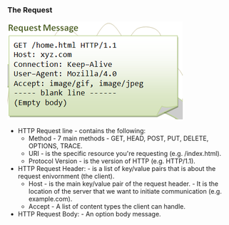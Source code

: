 ### The Request

![request overview](static/requestSnippet.png)

- HTTP Request line - contains the following:
    - Method - 7 main methods - GET, HEAD, POST, PUT, DELETE, OPTIONS, TRACE.
    - URI - is the specific resource you're requesting (e.g. /index.html).
    - Protocol Version - is the version of HTTP (e.g. HTTP/1.1).
- HTTP Request Header: - is a list of key/value pairs that is about the request enivornment (the client).
    - Host - is the main key/value pair of the request header. - It is the location of the server that we want to initiate communication (e.g. example.com).
    - Accept - A list of content types the client can handle.
- HTTP Request Body: - An option body message.
